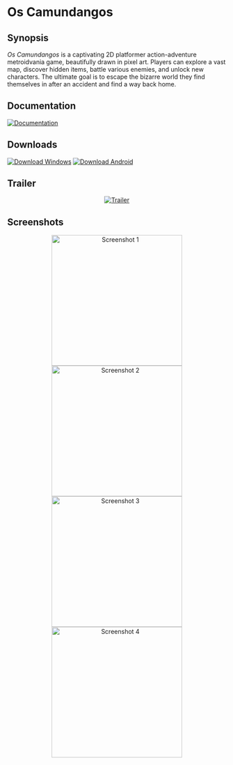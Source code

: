 # Os Camundangos

## Synopsis
*Os Camundangos* is a captivating 2D platformer action-adventure metroidvania game, beautifully drawn in pixel art. Players can explore a vast map, discover hidden items, battle various enemies, and unlock new characters. The ultimate goal is to escape the bizarre world they find themselves in after an accident and find a way back home.

## Documentation
[![Documentation](https://img.shields.io/badge/Documentation-Link-blue)](https://bit.ly/CamundangosGDD)

## Downloads
[![Download Windows](https://img.shields.io/badge/Download-Windows_1.23-blue?logo=windows)](https://bit.ly/CamundangosWindows)
[![Download Android](https://img.shields.io/badge/Download-Android_1.22-green?logo=android)](https://bit.ly/CamundangosAndroid)

## Trailer
<p align="center">
  <a href="http://www.youtube.com/watch?v=A5EtjqP_gdI">
    <img src="http://img.youtube.com/vi/A5EtjqP_gdI/0.jpg" alt="Trailer">
  </a>
</p>

## Screenshots
<p align="center">
  <img src="https://imgur.com/faTkvnh.png" alt="Screenshot 1" width="300">
  <img src="https://imgur.com/J7EL2Bv.png" alt="Screenshot 2" width="300">
  <img src="https://imgur.com/7balsy2.png" alt="Screenshot 3" width="300">
  <img src="https://imgur.com/Gt2L5ab.png" alt="Screenshot 4" width="300">
</p>
